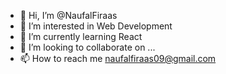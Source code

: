 - 👋 Hi, I’m @NaufalFiraas
- 👀 I’m interested in Web Development
- 🌱 I’m currently learning React
- 💞️ I’m looking to collaborate on ...
- 📫 How to reach me naufalfiraas09@gmail.com

<!---
NaufalFiraas/NaufalFiraas is a ✨ special ✨ repository because its `README.md` (this file) appears on your GitHub profile.
You can click the Preview link to take a look at your changes.
--->

